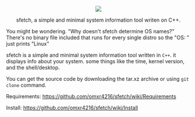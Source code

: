 <p align="center">
<img src="https://github.com/omxr4216/sfetch/blob/main/screenshot.png?raw=true">
<p align="center">sfetch, a simple and minimal system information tool writen on C++.</p>
</p>


You might be wondering. "Why doesn't sfetch determine OS names?"
There's no binary file included that runs for every single distro so the "OS: " just prints "Linux"

sfetch is a simple and minimal system information tool written in `C++`. it displays info about your system. some things like the time, kernel version, and the shell/desktop. 

You can get the source code by downloading the tar.xz archive or using `git clone` command.

Requirements: https://github.com/omxr4216/sfetch/wiki/Requirements

Install: https://github.com/omxr4216/sfetch/wiki/Install
